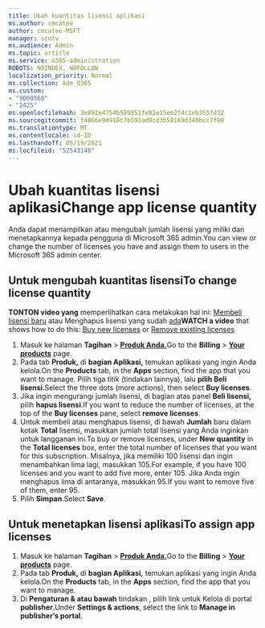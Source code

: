```yaml
---
title: Ubah kuantitas lisensi aplikasi
ms.author: cmcatee
author: cmcatee-MSFT
manager: scotv
ms.audience: Admin
ms.topic: article
ms.service: o365-administration
ROBOTS: NOINDEX, NOFOLLOW
localization_priority: Normal
ms.collection: Adm_O365
ms.custom:
- "9000568"
- "2425"
ms.openlocfilehash: 3e892e4754b959851fe82e15ee2f4c1eb355fd32
ms.sourcegitcommit: f4866e94918c7b591ad0cd3b58169d340bcc7f00
ms.translationtype: MT
ms.contentlocale: id-ID
ms.lasthandoff: 05/19/2021
ms.locfileid: "52543148"
---
```

# <a name="change-app-license-quantity"></a><span data-ttu-id="119f8-102">Ubah kuantitas lisensi aplikasi</span><span class="sxs-lookup"><span data-stu-id="119f8-102">Change app license quantity</span></span>

<span data-ttu-id="119f8-103">Anda dapat menampilkan atau mengubah jumlah lisensi yang miliki dan menetapkannya kepada pengguna di Microsoft 365 admin.</span><span class="sxs-lookup"><span data-stu-id="119f8-103">You can view or change the number of licenses you have and assign them to users in the Microsoft 365 admin center.</span></span>

## <a name="to-change-license-quantity"></a><span data-ttu-id="119f8-104">Untuk mengubah kuantitas lisensi</span><span class="sxs-lookup"><span data-stu-id="119f8-104">To change license quantity</span></span>

<span data-ttu-id="119f8-105">**TONTON video yang** memperlihatkan cara melakukan hal ini: [Membeli lisensi baru](https://go.microsoft.com/fwlink/p/?linkid=2154857) atau Menghapus lisensi yang sudah [ada](https://go.microsoft.com/fwlink/p/?linkid=2154938)</span><span class="sxs-lookup"><span data-stu-id="119f8-105">**WATCH a video** that shows how to do this: [Buy new licenses](https://go.microsoft.com/fwlink/p/?linkid=2154857) or [Remove existing licenses](https://go.microsoft.com/fwlink/p/?linkid=2154938)</span></span>

1. <span data-ttu-id="119f8-106">Masuk ke halaman **Tagihan**  >  **[Produk Anda.](https://go.microsoft.com/fwlink/p/?linkid=842054)**</span><span class="sxs-lookup"><span data-stu-id="119f8-106">Go to the **Billing** > **[Your products](https://go.microsoft.com/fwlink/p/?linkid=842054)** page.</span></span>
2. <span data-ttu-id="119f8-107">Pada tab **Produk,** di **bagian Aplikasi,** temukan aplikasi yang ingin Anda kelola.</span><span class="sxs-lookup"><span data-stu-id="119f8-107">On the **Products** tab, in the **Apps** section, find the app that you want to manage.</span></span> <span data-ttu-id="119f8-108">Pilih tiga titik (tindakan lainnya), lalu **pilih Beli lisensi**.</span><span class="sxs-lookup"><span data-stu-id="119f8-108">Select the three dots (more actions), then select **Buy licenses**.</span></span>
3. <span data-ttu-id="119f8-109">Jika ingin mengurangi jumlah lisensi, di bagian atas panel **Beli lisensi,** pilih **hapus lisensi**.</span><span class="sxs-lookup"><span data-stu-id="119f8-109">If you want to reduce the number of licenses, at the top of the **Buy licenses** pane, select **remove licenses**.</span></span>
4. <span data-ttu-id="119f8-110">Untuk membeli atau menghapus lisensi, di bawah **Jumlah** baru dalam kotak **Total** lisensi, masukkan jumlah total lisensi yang Anda inginkan untuk langganan ini.</span><span class="sxs-lookup"><span data-stu-id="119f8-110">To buy or remove licenses, under **New quantity** in the **Total licenses** box, enter the total number of licenses that you want for this subscription.</span></span> <span data-ttu-id="119f8-111">Misalnya, jika memiliki 100 lisensi dan ingin menambahkan lima lagi, masukkan 105.</span><span class="sxs-lookup"><span data-stu-id="119f8-111">For example, if you have 100 licenses and you want to add five more, enter 105.</span></span> <span data-ttu-id="119f8-112">Jika Anda ingin menghapus lima di antaranya, masukkan 95.</span><span class="sxs-lookup"><span data-stu-id="119f8-112">If you want to remove five of them, enter 95.</span></span>
5. <span data-ttu-id="119f8-113">Pilih **Simpan**.</span><span class="sxs-lookup"><span data-stu-id="119f8-113">Select **Save**.</span></span>

## <a name="to-assign-app-licenses"></a><span data-ttu-id="119f8-114">Untuk menetapkan lisensi aplikasi</span><span class="sxs-lookup"><span data-stu-id="119f8-114">To assign app licenses</span></span>

1. <span data-ttu-id="119f8-115">Masuk ke halaman **Tagihan**  >  **[Produk Anda.](https://go.microsoft.com/fwlink/p/?linkid=842054)**</span><span class="sxs-lookup"><span data-stu-id="119f8-115">Go to the **Billing** > **[Your products](https://go.microsoft.com/fwlink/p/?linkid=842054)** page.</span></span>
2. <span data-ttu-id="119f8-116">Pada tab **Produk,** di **bagian Aplikasi,** temukan aplikasi yang ingin Anda kelola.</span><span class="sxs-lookup"><span data-stu-id="119f8-116">On the **Products** tab, in the **Apps** section, find the app that you want to manage.</span></span>
3. <span data-ttu-id="119f8-117">Di **Pengaturan & atau bawah** tindakan , pilih link untuk Kelola di portal **publisher**.</span><span class="sxs-lookup"><span data-stu-id="119f8-117">Under **Settings & actions**, select the link to **Manage in publisher’s portal**.</span></span>